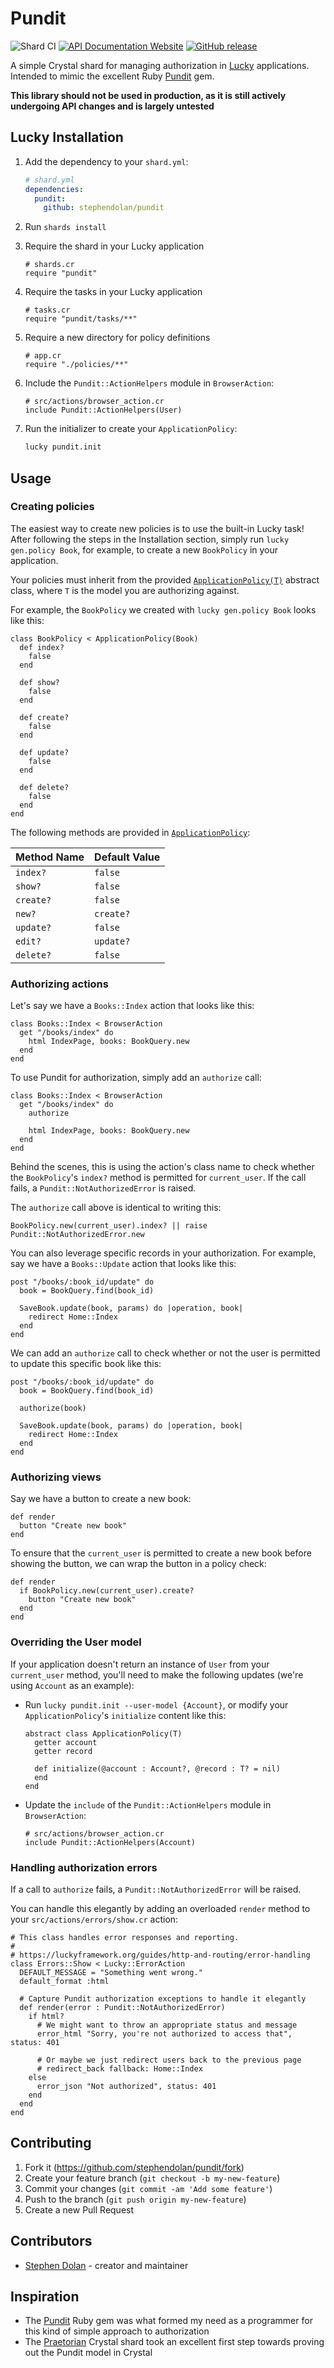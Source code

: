 # Pundit

![Shard CI](https://github.com/stephendolan/pundit/workflows/Shard%20CI/badge.svg)
[![API Documentation Website](https://img.shields.io/website?down_color=red&down_message=Offline&label=API%20Documentation&up_message=Online&url=https%3A%2F%2Fstephendolan.github.io%2Fpundit%2F)](https://stephendolan.github.io/pundit)
[![GitHub release](https://img.shields.io/github/release/stephendolan/pundit.svg?label=Release)](https://github.com/stephendolan/pundit/releases)

A simple Crystal shard for managing authorization in [Lucky](https://luckyframework.org) applications. Intended to mimic the excellent Ruby [Pundit](https://github.com/varvet/pundit) gem.

**This library should not be used in production, as it is still actively undergoing API changes and is largely untested**

## Lucky Installation

1. Add the dependency to your `shard.yml`:

   ```yaml
   # shard.yml
   dependencies:
     pundit:
       github: stephendolan/pundit
   ```

1. Run `shards install`

1. Require the shard in your Lucky application

   ```crystal
   # shards.cr
   require "pundit"
   ```

1. Require the tasks in your Lucky application

   ```crystal
   # tasks.cr
   require "pundit/tasks/**"
   ```

1. Require a new directory for policy definitions

   ```crystal
   # app.cr
   require "./policies/**"
   ```

1. Include the `Pundit::ActionHelpers` module in `BrowserAction`:

   ```crystal
   # src/actions/browser_action.cr
   include Pundit::ActionHelpers(User)
   ```

1. Run the initializer to create your `ApplicationPolicy`:

   ```sh
   lucky pundit.init
   ```

## Usage

### Creating policies

The easiest way to create new policies is to use the built-in Lucky task! After following the steps in the Installation section, simply run `lucky gen.policy Book`, for example, to create a new `BookPolicy` in your application.

Your policies must inherit from the provided [`ApplicationPolicy(T)`](src/pundit/application_policy.cr) abstract class, where `T` is the model you are authorizing against.

For example, the `BookPolicy` we created with `lucky gen.policy Book` looks like this:

```crystal
class BookPolicy < ApplicationPolicy(Book)
  def index?
    false
  end

  def show?
    false
  end

  def create?
    false
  end

  def update?
    false
  end

  def delete?
    false
  end
end
```

The following methods are provided in [`ApplicationPolicy`](src/pundit/application_policy.cr):

| Method Name | Default Value |
| ----------- | ------------- |
| `index?`    | `false`       |
| `show?`     | `false`       |
| `create?`   | `false`       |
| `new?`      | `create?`     |
| `update?`   | `false`       |
| `edit?`     | `update?`     |
| `delete?`   | `false`       |

### Authorizing actions

Let's say we have a `Books::Index` action that looks like this:

```crystal
class Books::Index < BrowserAction
  get "/books/index" do
    html IndexPage, books: BookQuery.new
  end
end
```

To use Pundit for authorization, simply add an `authorize` call:

```crystal
class Books::Index < BrowserAction
  get "/books/index" do
    authorize

    html IndexPage, books: BookQuery.new
  end
end
```

Behind the scenes, this is using the action's class name to check whether the `BookPolicy`'s `index?` method is permitted for `current_user`. If the call fails, a `Pundit::NotAuthorizedError` is raised.

The `authorize` call above is identical to writing this:

```crystal
BookPolicy.new(current_user).index? || raise Pundit::NotAuthorizedError.new
```

You can also leverage specific records in your authorization. For example, say we have a `Books::Update` action that looks like this:

```crystal
post "/books/:book_id/update" do
  book = BookQuery.find(book_id)

  SaveBook.update(book, params) do |operation, book|
    redirect Home::Index
  end
end
```

We can add an `authorize` call to check whether or not the user is permitted to update this specific book like this:

```crystal
post "/books/:book_id/update" do
  book = BookQuery.find(book_id)

  authorize(book)

  SaveBook.update(book, params) do |operation, book|
    redirect Home::Index
  end
end
```

### Authorizing views

Say we have a button to create a new book:

```crystal
def render
  button "Create new book"
end
```

To ensure that the `current_user` is permitted to create a new book before showing the button, we can wrap the button in a policy check:

```crystal
def render
  if BookPolicy.new(current_user).create?
    button "Create new book"
  end
end
```

### Overriding the User model

If your application doesn't return an instance of `User` from your `current_user` method, you'll need to make the following updates (we're using `Account` as an example):

- Run `lucky pundit.init --user-model {Account}`, or modify your `ApplicationPolicy`'s `initialize` content like this:

  ```crystal
  abstract class ApplicationPolicy(T)
    getter account
    getter record

    def initialize(@account : Account?, @record : T? = nil)
    end
  end
  ```

- Update the `include` of the `Pundit::ActionHelpers` module in `BrowserAction`:

  ```crystal
  # src/actions/browser_action.cr
  include Pundit::ActionHelpers(Account)
  ```

### Handling authorization errors

If a call to `authorize` fails, a `Pundit::NotAuthorizedError` will be raised.

You can handle this elegantly by adding an overloaded `render` method to your `src/actions/errors/show.cr` action:

```crystal
# This class handles error responses and reporting.
#
# https://luckyframework.org/guides/http-and-routing/error-handling
class Errors::Show < Lucky::ErrorAction
  DEFAULT_MESSAGE = "Something went wrong."
  default_format :html

  # Capture Pundit authorization exceptions to handle it elegantly
  def render(error : Pundit::NotAuthorizedError)
    if html?
      # We might want to throw an appropriate status and message
      error_html "Sorry, you're not authorized to access that", status: 401

      # Or maybe we just redirect users back to the previous page
      # redirect_back fallback: Home::Index
    else
      error_json "Not authorized", status: 401
    end
  end
end
```

## Contributing

1. Fork it (<https://github.com/stephendolan/pundit/fork>)
2. Create your feature branch (`git checkout -b my-new-feature`)
3. Commit your changes (`git commit -am 'Add some feature'`)
4. Push to the branch (`git push origin my-new-feature`)
5. Create a new Pull Request

## Contributors

- [Stephen Dolan](https://github.com/stephendolan) - creator and maintainer

## Inspiration

- The [Pundit](https://github.com/varvet/pundit) Ruby gem was what formed my need as a programmer for this kind of simple approach to authorization
- The [Praetorian](https://github.com/ilanusse/praetorian) Crystal shard took an excellent first step towards proving out the Pundit model in Crystal
